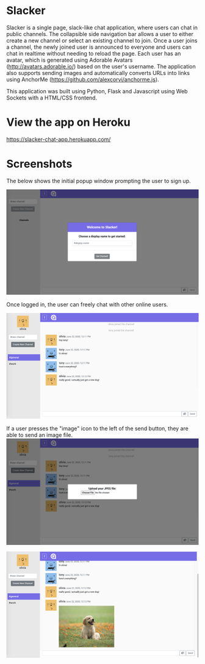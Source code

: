 # Slacker

Slacker is a single page, slack-like chat application, where users can chat in public channels. The collapsible side navigation bar allows a user to either create a new channel or select an existing channel to join. Once a user joins a channel, the newly joined user is announced to everyone and users can chat in realtime without needing to reload the page. Each user has an avatar, which is generated using Adorable Avatars (http://avatars.adorable.io/) based on the user's username. The application also supports sending images and automatically converts URLs into links using AnchorMe (https://github.com/alexcorvi/anchorme.js).

This application was built using Python, Flask and Javascript using Web Sockets with a HTML/CSS frontend. 

# View the app on Heroku
https://slacker-chat-app.herokuapp.com/

# Screenshots

The below shows the initial popup window prompting the user to sign up.

![](static/images/screenshot4.png)

Once logged in, the user can freely chat with other online users.

![](static/images/screenshot1.png)

If a user presses the "image" icon to the left of the send button, they are able to send an image file.
![](static/images/screenshot2.png)

![](static/images/screenshot3.png)
